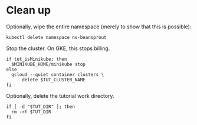 # Clean up

Optionally, wipe the entire namespace (merely to show
that this is possible):

<!-- @deleteNamespace @test -->
```
kubectl delete namespace ns-beansprout
```

Stop the cluster.  On GKE, this stops billing.

<!-- @stopCluster @test -->
```
if tut_isMinikube; then
  $MINIKUBE_HOME/minikube stop
else
  gcloud --quiet container clusters \
      delete $TUT_CLUSTER_NAME
fi
```

Optionally, delete the tutorial work directory.

<!-- @wipeDirectory -->
```
if [ -d "$TUT_DIR" ]; then
  rm -rf $TUT_DIR
fi
```
